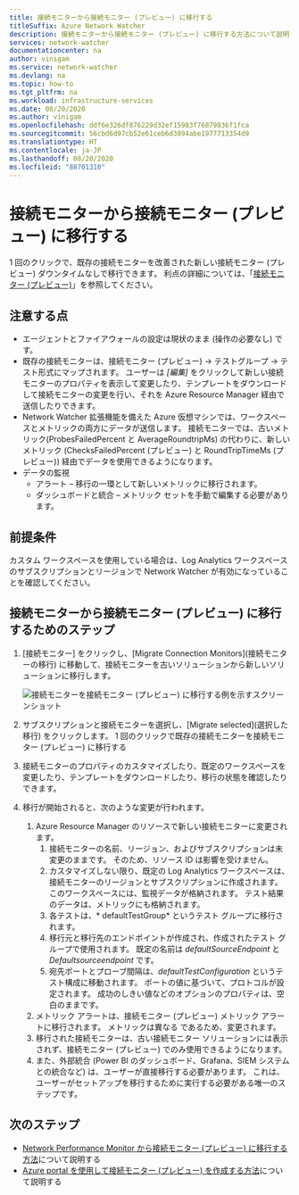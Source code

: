 ```yaml
---
title: 接続モニターから接続モニター (プレビュー) に移行する
titleSuffix: Azure Network Watcher
description: 接続モニターから接続モニター (プレビュー) に移行する方法について説明します。
services: network-watcher
documentationcenter: na
author: vinigam
ms.service: network-watcher
ms.devlang: na
ms.topic: how-to
ms.tgt_pltfrm: na
ms.workload: infrastructure-services
ms.date: 08/20/2020
ms.author: vinigam
ms.openlocfilehash: ddf6e326df876229d32ef15983f76879836f1fca
ms.sourcegitcommit: 56cbd6d97cb52e61ceb6d3894abe1977713354d9
ms.translationtype: HT
ms.contentlocale: ja-JP
ms.lasthandoff: 08/20/2020
ms.locfileid: "88701310"
---
```

# <a name="migrate-to-connection-monitor-preview-from-connection-monitor"></a>接続モニターから接続モニター (プレビュー) に移行する

1 回のクリックで、既存の接続モニターを改善された新しい接続モニター (プレビュー) ダウンタイムなしで移行できます。 利点の詳細については、「[接続モニター (プレビュー)](https://docs.microsoft.com/azure/network-watcher/connection-monitor-preview)」を参照してください。

## <a name="key-points-to-note"></a>注意する点

* エージェントとファイアウォールの設定は現状のまま (操作の必要なし) です。 
* 既存の接続モニターは、接続モニター (プレビュー) -> テストグループ -> テスト形式にマップされます。 ユーザーは *[編集]* をクリックして新しい接続モニターのプロパティを表示して変更したり、テンプレートをダウンロードして接続モニターの変更を行い、それを Azure Resource Manager 経由で送信したりできます。 
* Network Watcher 拡張機能を備えた Azure 仮想マシンでは、ワークスペースとメトリックの両方にデータが送信します。 接続モニターでは、古いメトリック(ProbesFailedPercent と AverageRoundtripMs) の代わりに、新しいメトリック (ChecksFailedPercent (プレビュー) と RoundTripTimeMs (プレビュー)) 経由でデータを使用できるようになります。 
* データの監視
    * アラート – 移行の一環として新しいメトリックに移行されます。
    * ダッシュボードと統合 – メトリック セットを手動で編集する必要があります。 
    
## <a name="prerequisites"></a>前提条件

カスタム ワークスペースを使用している場合は、Log Analytics ワークスペースのサブスクリプションとリージョンで Network Watcher が有効になっていることを確認してください。 

## <a name="steps-to-migrate-from-connection-monitor-to-connection-monitor-preview"></a>接続モニターから接続モニター (プレビュー) に移行するためのステップ

1. [接続モニター] をクリックし、[Migrate Connection Monitors]\(接続モニターの移行\) に移動して、接続モニターを古いソリューションから新しいソリューションに移行します。

    ![接続モニターを接続モニター (プレビュー) に移行する例を示すスクリーンショット](./media/connection-monitor-2-preview/migrate-cm-to-cm-preview.png)
    
1. サブスクリプションと接続モニターを選択し、[Migrate selected]\(選択した移行\) をクリックします。 1 回のクリックで既存の接続モニターを接続モニター (プレビュー) に移行する 
1. 接続モニターのプロパティのカスタマイズしたり、既定のワークスペースを変更したり、テンプレートをダウンロードしたり、移行の状態を確認したりできます。 
1. 移行が開始されると、次のような変更が行われます。 
    1. Azure Resource Manager のリソースで新しい接続モニターに変更されます。
        1. 接続モニターの名前、リージョン、およびサブスクリプションは未変更のままです。 そのため、リソース ID は影響を受けません。
        1. カスタマイズしない限り、既定の Log Analytics ワークスペースは、接続モニターのリージョンとサブスクリプションに作成されます。 このワークスペースには、監視データが格納されます。 テスト結果のデータは、メトリックにも格納されます。
        1. 各テストは、* defaultTestGroup* というテスト グループに移行されます。
        1.  移行元と移行先のエンドポイントが作成され、作成されたテスト グループで使用されます。 既定の名前は *defaultSourceEndpoint* と *Defaultsourceendpoint* です。
        1. 宛先ポートとプローブ間隔は、*defaultTestConfiguration* というテスト構成に移動されます。 ポートの値に基づいて、プロトコルが設定されます。 成功のしきい値などのオプションのプロパティは、空白のままです。
    1. メトリック アラートは、接続モニター (プレビュー) メトリック アラートに移行されます。 メトリックは異なる <link to metric section in the doc> であるため、変更されます。
    1. 移行された接続モニターは、古い接続モニター ソリューションには表示されず、接続モニター (プレビュー) でのみ使用できるようになります。
    1. また、外部統合 (Power BI のダッシュボード、Grafana、SIEM システムとの統合など) は、ユーザーが直接移行する必要があります。 これは、ユーザーがセットアップを移行するために実行する必要がある唯一のステップです。

## <a name="next-steps"></a>次のステップ

* [Network Performance Monitor から接続モニター (プレビュー) に移行する方法](migrate-to-connection-monitor-preview-from-network-performance-monitor.md)について説明する
* [Azure portal を使用して接続モニター (プレビュー) を作成する方法](https://docs.microsoft.com/azure/network-watcher/connection-monitor-preview-create-using-portal)について説明する
